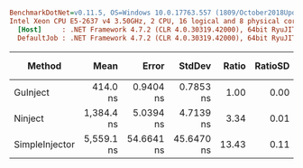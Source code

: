 ``` ini

BenchmarkDotNet=v0.11.5, OS=Windows 10.0.17763.557 (1809/October2018Update/Redstone5)
Intel Xeon CPU E5-2637 v4 3.50GHz, 2 CPU, 16 logical and 8 physical cores
  [Host]     : .NET Framework 4.7.2 (CLR 4.0.30319.42000), 64bit RyuJIT-v4.7.3416.0
  DefaultJob : .NET Framework 4.7.2 (CLR 4.0.30319.42000), 64bit RyuJIT-v4.7.3416.0


```
|         Method |       Mean |      Error |     StdDev | Ratio | RatioSD |  Gen 0 |  Gen 1 | Gen 2 | Allocated |
|--------------- |-----------:|-----------:|-----------:|------:|--------:|-------:|-------:|------:|----------:|
|       GuInject |   414.0 ns |  0.9404 ns |  0.7853 ns |  1.00 |    0.00 | 0.0100 |      - |     - |      64 B |
|        Ninject | 1,384.4 ns |  5.0394 ns |  4.7139 ns |  3.34 |    0.01 | 0.1755 |      - |     - |    1112 B |
| SimpleInjector | 5,559.1 ns | 54.6641 ns | 45.6470 ns | 13.43 |    0.11 | 1.7014 | 0.0763 |     - |   10744 B |
